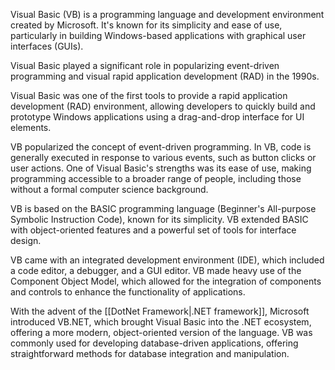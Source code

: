 Visual Basic (VB) is a programming language and development environment created by Microsoft. It's known for its simplicity and ease of use, particularly in building Windows-based applications with graphical user interfaces (GUIs).

Visual Basic played a significant role in popularizing event-driven programming and visual rapid application development (RAD) in the 1990s.

Visual Basic was one of the first tools to provide a rapid application development (RAD) environment, allowing developers to quickly build and prototype Windows applications using a drag-and-drop interface for UI elements.

VB popularized the concept of event-driven programming. In VB, code is generally executed in response to various events, such as button clicks or user actions. One of Visual Basic's strengths was its ease of use, making programming accessible to a broader range of people, including those without a formal computer science background.

VB is based on the BASIC programming language (Beginner's All-purpose Symbolic Instruction Code), known for its simplicity. VB extended BASIC with object-oriented features and a powerful set of tools for interface design.

VB came with an integrated development environment (IDE), which included a code editor, a debugger, and a GUI editor. VB made heavy use of the Component Object Model, which allowed for the integration of components and controls to enhance the functionality of applications.

With the advent of the [[DotNet Framework|.NET framework]], Microsoft introduced VB.NET, which brought Visual Basic into the .NET ecosystem, offering a more modern, object-oriented version of the language. VB was commonly used for developing database-driven applications, offering straightforward methods for database integration and manipulation.
